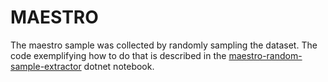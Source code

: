 # MAESTRO

The maestro sample was collected by randomly sampling the dataset.
The code exemplifying how to do that is described in the [maestro-random-sample-extractor](maestro-random-sample-extractor.ipynb)
dotnet notebook.